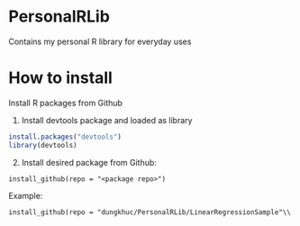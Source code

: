 # PersonalRLib
Contains my personal R library for everyday uses

# How to install
Install R packages from Github
1. Install devtools package and loaded as library
```R
install.packages("devtools")
library(devtools)
```
2. Install desired package from Github:
```
install_github(repo = "<package repo>")
```
Example: 
```
install_github(repo = "dungkhuc/PersonalRLib/LinearRegressionSample"\\
```

